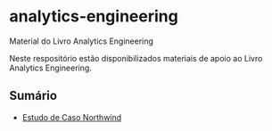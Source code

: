 # analytics-engineering
Material do Livro Analytics Engineering

Neste respositório estão disponibilizados materiais de apoio ao Livro Analytics Engineering.

## Sumário

* [Estudo de Caso Northwind](Northwind/README.md)